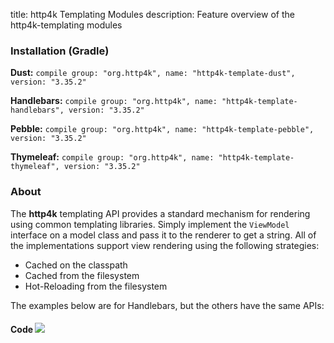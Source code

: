 title: http4k Templating Modules
description: Feature overview of the http4k-templating modules

### Installation (Gradle)
**Dust:** ```compile group: "org.http4k", name: "http4k-template-dust", version: "3.35.2"```

**Handlebars:** ```compile group: "org.http4k", name: "http4k-template-handlebars", version: "3.35.2"```

**Pebble:** ```compile group: "org.http4k", name: "http4k-template-pebble", version: "3.35.2"```

**Thymeleaf:** ```compile group: "org.http4k", name: "http4k-template-thymeleaf", version: "3.35.2"```

### About
The **http4k** templating API provides a standard mechanism for rendering using common templating libraries. Simply implement the `ViewModel` interface on a model class and pass it to the renderer to get a string. All of the implementations support view rendering using the following strategies:

* Cached on the classpath
* Cached from the filesystem
* Hot-Reloading from the filesystem

The examples below are for Handlebars, but the others have the same APIs:

#### Code  [<img class="octocat" src="/img/octocat-32.png"/>](https://github.com/http4k/http4k/blob/master/src/docs/guide/modules/templating/example.kt)

 <script src="https://gist-it.appspot.com/https://github.com/http4k/http4k/blob/master/src/docs/guide/modules/templating/example.kt"></script>
